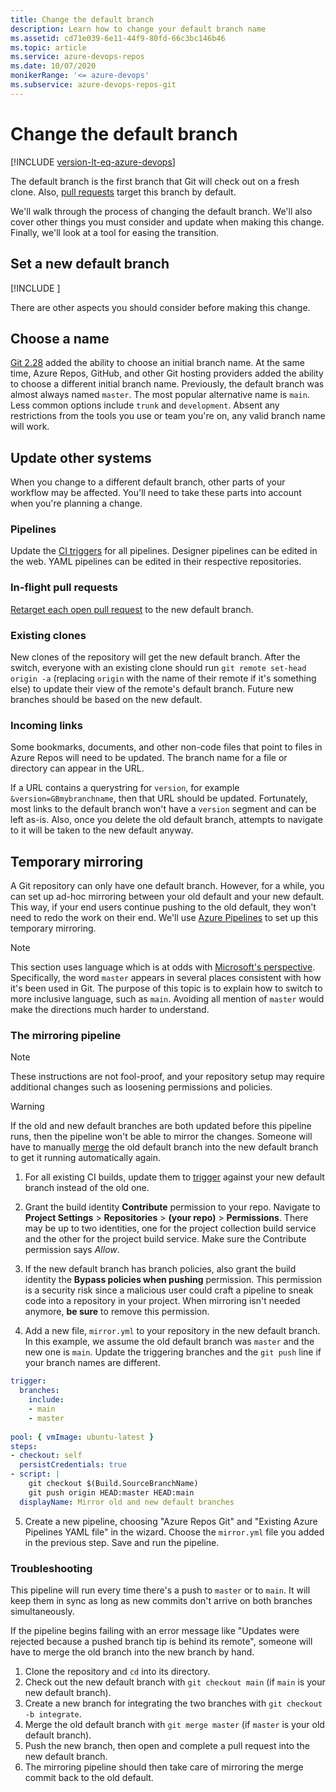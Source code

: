```yaml
---
title: Change the default branch
description: Learn how to change your default branch name
ms.assetid: cd71e039-6e11-44f9-80fd-66c3bc146b46
ms.topic: article
ms.service: azure-devops-repos
ms.date: 10/07/2020
monikerRange: '<= azure-devops'
ms.subservice: azure-devops-repos-git
---
```


# Change the default branch

[!INCLUDE [version-lt-eq-azure-devops](../../includes/version-lt-eq-azure-devops.md)]

The default branch is the first branch that Git will check out on a fresh clone.
Also, [pull requests](pull-requests.md) target this branch by default.

We'll walk through the process of changing the default branch.
We'll also cover other things you must consider and update when making this change.
Finally, we'll look at a tool for easing the transition.

## Set a new default branch

[!INCLUDE [](includes/change-default-branch-instructions.md)]

There are other aspects you should consider before making this change. 

## Choose a name

[Git 2.28](https://github.blog/2020-07-27-highlights-from-git-2-28/) added the ability to choose an initial branch name.
At the same time, Azure Repos, GitHub, and other Git hosting providers added the ability to choose a different initial branch name.
Previously, the default branch was almost always named `master`.
The most popular alternative name is `main`.
Less common options include `trunk` and `development`.
Absent any restrictions from the tools you use or team you're on, any valid branch name will work.

## Update other systems

When you change to a different default branch, other parts of your workflow may be affected.
You'll need to take these parts into account when you're planning a change.

### Pipelines
Update the [CI triggers](../../pipelines/build/triggers.md) for all pipelines.
Designer pipelines can be edited in the web.
YAML pipelines can be edited in their respective repositories.

### In-flight pull requests
[Retarget each open pull request](pull-requests.md#change-the-target-branch-of-a-pull-request) to the new default branch.

### Existing clones
New clones of the repository will get the new default branch.
After the switch, everyone with an existing clone should run `git remote set-head origin -a` (replacing `origin` with the name of their remote if it's something else) to update their view of the remote's default branch.
Future new branches should be based on the new default.

### Incoming links
Some bookmarks, documents, and other non-code files that point to files in Azure Repos will need to be updated.
The branch name for a file or directory can appear in the URL.

If a URL contains a querystring for `version`, for example `&version=GBmybranchname`, then that URL should be updated.
Fortunately, most links to the default branch won't have a `version` segment and can be left as-is.
Also, once you delete the old default branch, attempts to navigate to it will be taken to the new default anyway.

## Temporary mirroring
A Git repository can only have one default branch.
However, for a while, you can set up ad-hoc mirroring between your old default and your new default.
This way, if your end users continue pushing to the old default, they won't need to redo the work on their end.
We'll use [Azure Pipelines](../../pipelines/get-started/what-is-azure-pipelines.md) to set up this temporary mirroring.

> [!NOTE]
> This section uses language which is at odds with [Microsoft's perspective](https://blogs.microsoft.com/blog/2020/06/23/addressing-racial-injustice/).
> Specifically, the word `master` appears in several places consistent with how it's been used in Git.
> The purpose of this topic is to explain how to switch to more inclusive language, such as `main`.
> Avoiding all mention of `master` would make the directions much harder to understand.

### The mirroring pipeline

> [!NOTE]
> These instructions are not fool-proof, and your repository setup may require additional changes such as loosening permissions and policies.

> [!WARNING]
> If the old and new default branches are both updated before this pipeline runs, then the pipeline won't be able to mirror the changes.
> Someone will have to manually [merge](pulling.md#update-branches-with-merge-or-rebase) the old default branch into the new default branch to get it running automatically again.

1. For all existing CI builds, update them to [trigger](../../pipelines/build/triggers.md) against your new default branch instead of the old one.
 
2. Grant the build identity **Contribute** permission to your repo. Navigate to **Project Settings** > **Repositories** > **(your repo)** > **Permissions**. There may be up to two identities, one for the project collection build service and the other for the project build service. Make sure the Contribute permission says *Allow*.

<!-- TODO: moniker this and put in non-YAML instructions for TFS -->
<!-- TFS didn't have separate bypass policy permissions -->

3. If the new default branch has branch policies, also grant the build identity the **Bypass policies when pushing** permission.
This permission is a security risk since a malicious user could craft a pipeline to sneak code into a repository in your project.
When mirroring isn't needed anymore, **be sure** to remove this permission.

4. Add a new file, `mirror.yml` to your repository in the new default branch.
In this example, we assume the old default branch was `master` and the new one is `main`.
Update the triggering branches and the `git push` line if your branch names are different.
```yaml
trigger:
  branches:
    include:
    - main
    - master
 
pool: { vmImage: ubuntu-latest }
steps:
- checkout: self
  persistCredentials: true
- script: |
    git checkout $(Build.SourceBranchName)
    git push origin HEAD:master HEAD:main
  displayName: Mirror old and new default branches
```

5. Create a new pipeline, choosing "Azure Repos Git" and "Existing Azure Pipelines YAML file" in the wizard.
Choose the `mirror.yml` file you added in the previous step.
Save and run the pipeline.

### Troubleshooting

This pipeline will run every time there's a push to `master` or to `main`.
It will keep them in sync as long as new commits don't arrive on both branches simultaneously.

If the pipeline begins failing with an error message like "Updates were rejected because a pushed branch tip is behind its remote", someone will have to merge the old branch into the new branch by hand.

1. Clone the repository and `cd` into its directory.
2. Check out the new default branch with `git checkout main` (if `main` is your new default branch).
3. Create a new branch for integrating the two branches with `git checkout -b integrate`.
4. Merge the old default branch with `git merge master` (if `master` is your old default branch).
5. Push the new branch, then open and complete a pull request into the new default branch.
6. The mirroring pipeline should then take care of mirroring the merge commit back to the old default.